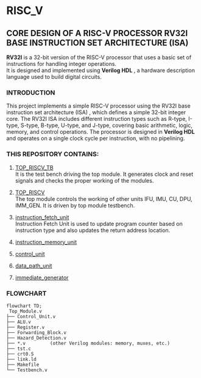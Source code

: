 # RISC_V

## CORE DESIGN OF A RISC-V PROCESSOR RV32I BASE INSTRUCTION SET ARCHITECTURE (ISA)

**RV32I** is a 32-bit version of the RISC-V processor that uses a basic set of instructions for handling integer operations.   
It is designed and implemented using **Verilog HDL** , a hardware description language used to build digital circuits.  

### INTRODUCTION
This project implements a simple RISC-V processor using the RV32I base instruction set architecture (ISA) , which defines a simple 32-bit integer core.
The RV32I ISA includes different instruction types such as R-type, I-type, S-type, B-type, U-type, and J-type, covering basic arithmetic, logic, memory, and control operations.
The processor is designed in **Verilog HDL** and operates on a single clock cycle per instruction, with no pipelining.  

### THIS REPOSITORY CONTAINS:
1. [TOP_RISCV_TB]()  
It is the test bench driving the top module. It generates clock and reset signals and checks the proper working of the modules.  
   
2. [TOP_RISCV](https://github.com/ShankhalikaMallick/RISC_V/blob/main/TOP_RISCV.v)   
The top module controls the working of other units IFU, IMU, CU, DPU, IMM_GEN. It is driven by top module testbench.  

3. [instruction_fetch_unit](https://github.com/ShankhalikaMallick/RISC_V/blob/main/IFU.v)  
Instruction Fetch Unit is used to update program counter based on instruction type and also updates the return address location.

4. [instruction_memory_unit]()
8. [control_unit]()
9. [data_path_unit]()
10. [immediate_generator]()


### FLOWCHART
```mermaid
flowchart TD;
 Top_Module.v
├── Control_Unit.v
├── ALU.v
├── Register.v
├── Forwarding_Block.v
├── Hazard_Detection.v
├── *.v         (other Verilog modules: memory, muxes, etc.)
├── tst.c
├── crt0.S
├── link.ld
├── Makefile
└── Testbench.v
```



